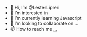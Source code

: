 - 👋 Hi, I’m @LesterLipreri
- 👀 I’m interested in 
- 🌱 I’m currently learning Javascript
- 💞️ I’m looking to collaborate on ...
- 📫 How to reach me [...](https://twitter.com/LesterLipreri)

<!---
LesterLipreri/LesterLipreri is a ✨ special ✨ repository because its `README.md` (this file) appears on your GitHub profile.
You can click the Preview link to take a look at your changes.
--->
